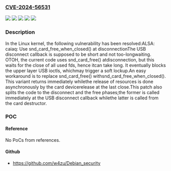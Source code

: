 ### [CVE-2024-56531](https://cve.mitre.org/cgi-bin/cvename.cgi?name=CVE-2024-56531)
![](https://img.shields.io/static/v1?label=Product&message=Linux&color=blue)
![](https://img.shields.io/static/v1?label=Version&message=&color=brightgreen)
![](https://img.shields.io/static/v1?label=Version&message=2.6.22%20&color=brightgreen)
![](https://img.shields.io/static/v1?label=Version&message=523f1dce37434a9a6623bf46e7893e2b4b10ac3c%20&color=brightgreen)
![](https://img.shields.io/static/v1?label=Vulnerability&message=n%2Fa&color=blue)

### Description

In the Linux kernel, the following vulnerability has been resolved:ALSA: caiaq: Use snd_card_free_when_closed() at disconnectionThe USB disconnect callback is supposed to be short and not too-longwaiting.  OTOH, the current code uses snd_card_free() atdisconnection, but this waits for the close of all used fds, hence itcan take long.  It eventually blocks the upper layer USB ioctls, whichmay trigger a soft lockup.An easy workaround is to replace snd_card_free() withsnd_card_free_when_closed().  This variant returns immediately whilethe release of resources is done asynchronously by the card devicerelease at the last close.This patch also splits the code to the disconnect and the free phases;the former is called immediately at the USB disconnect callback whilethe latter is called from the card destructor.

### POC

#### Reference
No PoCs from references.

#### Github
- https://github.com/w4zu/Debian_security

